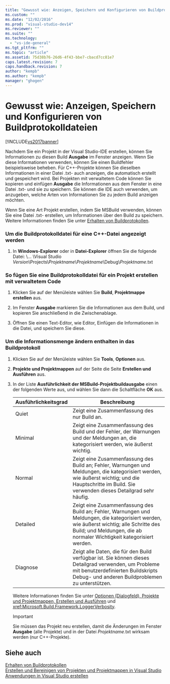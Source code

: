 ```yaml
---
title: "Gewusst wie: Anzeigen, Speichern und Konfigurieren von Buildprotokolldateien | Microsoft Docs"
ms.custom: ""
ms.date: "12/02/2016"
ms.prod: "visual-studio-dev14"
ms.reviewer: ""
ms.suite: ""
ms.technology: 
  - "vs-ide-general"
ms.tgt_pltfrm: ""
ms.topic: "article"
ms.assetid: 75d38b76-26d6-4f43-bbe7-cbacd7cc81e7
caps.latest.revision: 7
caps.handback.revision: 7
author: "kempb"
ms.author: "kempb"
manager: "ghogen"
---
```

# Gewusst wie: Anzeigen, Speichern und Konfigurieren von Buildprotokolldateien
[!INCLUDE[vs2017banner](../code-quality/includes/vs2017banner.md)]

Nachdem Sie ein Projekt in der Visual Studio\-IDE erstellen, können Sie Informationen zu diesen Build **Ausgabe** im Fenster anzeigen.  Wenn Sie diese Informationen verwenden, können Sie einen Buildfehler beispielsweise beheben.  Für C\+\+\-Projekte können Sie dieselben Informationen in einer Datei .txt\- auch anzeigen, die automatisch erstellt und gespeichert wird.  Bei Projekten mit verwaltetem Code können Sie kopieren und einfügen **Ausgabe** die Informationen aus dem Fenster in eine Datei .txt\- und sie zu speichern.  Sie können die IDE auch verwenden, um anzugeben, welche Arten von Informationen Sie zu jedem Build anzeigen möchten.  
  
 Wenn Sie eine Art Projekt erstellen, indem Sie MSBuild verwenden, können Sie eine Datei .txt\- erstellen, um Informationen über den Build zu speichern.  Weitere Informationen finden Sie unter [Erhalten von Buildprotokollen](../msbuild/obtaining-build-logs-with-msbuild.md).  
  
### Um die Buildprotokolldatei für eine C\+\+\-Datei angezeigt werden  
  
1.  In **Windows\-Explorer** oder in **Datei\-Explorer** öffnen Sie die folgende Datei: \\...  \\Visual Studio *Version*\\Projects\\*Projektname*\\*Projektname*\\Debug\\*Projektname*.txt  
  
### So fügen Sie eine Buildprotokolldatei für ein Projekt erstellen mit verwaltetem Code  
  
1.  Klicken Sie auf der Menüleiste wählen Sie **Build**, **Projektmappe erstellen** aus.  
  
2.  Im Fenster **Ausgabe** markieren Sie die Informationen aus dem Build, und kopieren Sie anschließend in die Zwischenablage.  
  
3.  Öffnen Sie einen Text\-Editor, wie Editor, Einfügen die Informationen in die Datei, und speichern Sie diese.  
  
### Um die Informationsmenge ändern enthalten in das Buildprotokoll  
  
1.  Klicken Sie auf der Menüleiste wählen Sie **Tools**, **Optionen** aus.  
  
2.  **Projekte und Projektmappen** auf der Seite die Seite **Erstellen und Ausführen** aus.  
  
3.  In der Liste **Ausführlichkeit der MSBuild\-Projektbuildausgabe** einen der folgenden Werte aus, und wählen Sie dann die Schaltfläche **OK** aus.  
  
    |Ausführlichkeitsgrad|Beschreibung|  
    |--------------------------|------------------|  
    |Quiet|Zeigt eine Zusammenfassung des nur Build an.|  
    |Minimal|Zeigt eine Zusammenfassung des Build und der Fehler, der Warnungen und der Meldungen an, die kategorisiert werden, wie äußerst wichtig.|  
    |Normal|Zeigt eine Zusammenfassung des Build an; Fehler, Warnungen und Meldungen, die kategorisiert werden, wie äußerst wichtig; und die Hauptschritte im Build.  Sie verwenden dieses Detailgrad sehr häufig.|  
    |Detailed|Zeigt eine Zusammenfassung des Build an; Fehler, Warnungen und Meldungen, die kategorisiert werden, wie äußerst wichtig; alle Schritte des Build; und Meldungen, die ab normaler Wichtigkeit kategorisiert werden.|  
    |Diagnose|Zeigt alle Daten, die für den Build verfügbar ist.  Sie können dieses Detailgrad verwenden, um Probleme mit benutzerdefinierten Buildskripts Debug\- und anderen Buildproblemen zu unterstützen.|  
  
     Weitere Informationen finden Sie unter [Optionen \(Dialogfeld\), Projekte und Projektmappen, Erstellen und Ausführen](../ide/reference/options-dialog-box-projects-and-solutions-build-and-run.md) und <xref:Microsoft.Build.Framework.LoggerVerbosity>.  
  
    > [!IMPORTANT]
    >  Sie müssen das Projekt neu erstellen, damit die Änderungen im Fenster **Ausgabe** \(alle Projekte\) und in der Datei *Projektname*.txt wirksam werden \(nur C\+\+\-Projekte\).  
  
## Siehe auch  
 [Erhalten von Buildprotokollen](../msbuild/obtaining-build-logs-with-msbuild.md)   
 [Erstellen und Bereinigen von Projekten und Projektmappen in Visual Studio](../ide/building-and-cleaning-projects-and-solutions-in-visual-studio.md)   
 [Anwendungen in Visual Studio erstellen](../ide/compiling-and-building-in-visual-studio.md)
